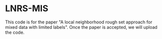 # LNRS-MIS

This code is for the paper "A local neighborhood rough set approach for mixed data with limited labels".
Once the paper is accepted, we will upload the code.
